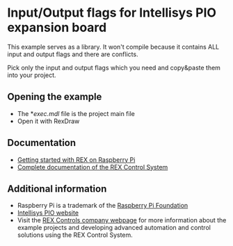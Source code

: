 Input/Output flags for Intellisys PIO expansion board
=====================================================

This example serves as a library. It won't compile because it contains ALL input and output 
flags and there are conflicts.

Pick only the input and output flags which you need and copy&paste them into your project.

## Opening the example ##
- The **exec.mdl* file is the project main file
- Open it with RexDraw

## Documentation ##

- [Getting started with REX on Raspberry Pi](https://www.rexcontrols.com/media/2.50.1/doc/ENGLISH/MANUALS/RexGettingStarted/RexGettingStarted_RasPi_ENG.html)
- [Complete documentation of the REX Control System](http://www.rexcontrols.com/documentation-and-support)

## Additional information ##

- Raspberry Pi is a trademark of the [Raspberry Pi Foundation](http://www.raspberrypi.org)
- [Intellisys PIO website](http://www.intellisys.it/pio/?___store=pio_en)
- Visit the [REX Controls company webpage](http://www.rexcontrols.com)
for more information about the example projects and developing advanced 
automation and control solutions using the REX Control System.